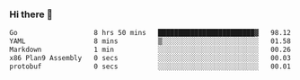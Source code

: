 ### Hi there 👋

<!--
**yeya24/yeya24** is a ✨ _special_ ✨ repository because its `README.md` (this file) appears on your GitHub profile.

Here are some ideas to get you started:

- 🔭 I’m currently working on ...
- 🌱 I’m currently learning ...
- 👯 I’m looking to collaborate on ...
- 🤔 I’m looking for help with ...
- 💬 Ask me about ...
- 📫 How to reach me: ...
- 😄 Pronouns: ...
- ⚡ Fun fact: ...
-->

<!--START_SECTION:waka-->

```txt
Go                   8 hrs 50 mins   ████████████████████████▓   98.12 %
YAML                 8 mins          ▒░░░░░░░░░░░░░░░░░░░░░░░░   01.58 %
Markdown             1 min           ░░░░░░░░░░░░░░░░░░░░░░░░░   00.26 %
x86 Plan9 Assembly   0 secs          ░░░░░░░░░░░░░░░░░░░░░░░░░   00.03 %
protobuf             0 secs          ░░░░░░░░░░░░░░░░░░░░░░░░░   00.01 %
```

<!--END_SECTION:waka-->
